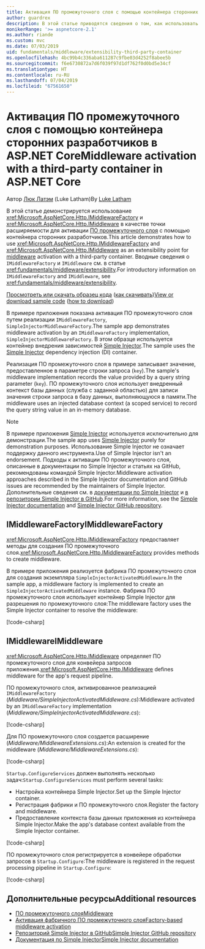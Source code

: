 ```yaml
---
title: Активация ПО промежуточного слоя с помощью контейнера сторонних разработчиков в ASP.NET Core
author: guardrex
description: В этой статье приводятся сведения о том, как использовать строго типизированное ПО промежуточного слоя с активацией на основе фабрики и контейнером сторонних разработчиков в ASP.NET Core.
monikerRange: '>= aspnetcore-2.1'
ms.author: riande
ms.custom: mvc
ms.date: 07/03/2019
uid: fundamentals/middleware/extensibility-third-party-container
ms.openlocfilehash: 4bc99b4c336aba611287c9fbe03d4252f8abee5b
ms.sourcegitcommit: f6e6730872a7d6f039f97d1df762f0d0bd5e34cf
ms.translationtype: HT
ms.contentlocale: ru-RU
ms.lasthandoff: 07/04/2019
ms.locfileid: "67561650"
---
```

# <a name="middleware-activation-with-a-third-party-container-in-aspnet-core"></a><span data-ttu-id="00ed6-103">Активация ПО промежуточного слоя с помощью контейнера сторонних разработчиков в ASP.NET Core</span><span class="sxs-lookup"><span data-stu-id="00ed6-103">Middleware activation with a third-party container in ASP.NET Core</span></span>

<span data-ttu-id="00ed6-104">Автор [Люк Латэм](https://github.com/guardrex) (Luke Latham)</span><span class="sxs-lookup"><span data-stu-id="00ed6-104">By [Luke Latham](https://github.com/guardrex)</span></span>

<span data-ttu-id="00ed6-105">В этой статье демонстрируется использование <xref:Microsoft.AspNetCore.Http.IMiddlewareFactory> и <xref:Microsoft.AspNetCore.Http.IMiddleware> в качестве точки расширяемости для активации [ПО промежуточного слоя](xref:fundamentals/middleware/index) с помощью контейнера сторонних разработчиков.</span><span class="sxs-lookup"><span data-stu-id="00ed6-105">This article demonstrates how to use <xref:Microsoft.AspNetCore.Http.IMiddlewareFactory> and <xref:Microsoft.AspNetCore.Http.IMiddleware> as an extensibility point for [middleware](xref:fundamentals/middleware/index) activation with a third-party container.</span></span> <span data-ttu-id="00ed6-106">Вводные сведения о `IMiddlewareFactory` и `IMiddleware` см. в статье <xref:fundamentals/middleware/extensibility>.</span><span class="sxs-lookup"><span data-stu-id="00ed6-106">For introductory information on `IMiddlewareFactory` and `IMiddleware`, see <xref:fundamentals/middleware/extensibility>.</span></span>

<span data-ttu-id="00ed6-107">[Просмотреть или скачать образец кода](https://github.com/aspnet/AspNetCore.Docs/tree/master/aspnetcore/fundamentals/middleware/extensibility-third-party-container/samples/) ([как скачивать](xref:index#how-to-download-a-sample))</span><span class="sxs-lookup"><span data-stu-id="00ed6-107">[View or download sample code](https://github.com/aspnet/AspNetCore.Docs/tree/master/aspnetcore/fundamentals/middleware/extensibility-third-party-container/samples/) ([how to download](xref:index#how-to-download-a-sample))</span></span>

<span data-ttu-id="00ed6-108">В примере приложения показана активация ПО промежуточного слоя путем реализации `IMiddlewareFactory`, `SimpleInjectorMiddlewareFactory`.</span><span class="sxs-lookup"><span data-stu-id="00ed6-108">The sample app demonstrates middleware activation by an `IMiddlewareFactory` implementation, `SimpleInjectorMiddlewareFactory`.</span></span> <span data-ttu-id="00ed6-109">В этом образце используется контейнер внедрения зависимостей [Simple Injector](https://simpleinjector.org).</span><span class="sxs-lookup"><span data-stu-id="00ed6-109">The sample uses the [Simple Injector](https://simpleinjector.org) dependency injection (DI) container.</span></span>

<span data-ttu-id="00ed6-110">Реализация ПО промежуточного слоя в примере записывает значение, предоставленное в параметре строки запроса (`key`).</span><span class="sxs-lookup"><span data-stu-id="00ed6-110">The sample's middleware implementation records the value provided by a query string parameter (`key`).</span></span> <span data-ttu-id="00ed6-111">ПО промежуточного слоя использует внедренный контекст базы данных (служба с заданной областью) для записи значения строки запроса в базу данных, выполняющуюся в памяти.</span><span class="sxs-lookup"><span data-stu-id="00ed6-111">The middleware uses an injected database context (a scoped service) to record the query string value in an in-memory database.</span></span>

> [!NOTE]
> <span data-ttu-id="00ed6-112">В примере приложения [Simple Injector](https://github.com/simpleinjector/SimpleInjector) используется исключительно для демонстрации.</span><span class="sxs-lookup"><span data-stu-id="00ed6-112">The sample app uses [Simple Injector](https://github.com/simpleinjector/SimpleInjector) purely for demonstration purposes.</span></span> <span data-ttu-id="00ed6-113">Использование Simple Injector не означает поддержку данного инструмента.</span><span class="sxs-lookup"><span data-stu-id="00ed6-113">Use of Simple Injector isn't an endorsement.</span></span> <span data-ttu-id="00ed6-114">Подходы к активации ПО промежуточного слоя, описанные в документации по Simple Injector и статьях на GitHub, рекомендованы командой Simple Injector.</span><span class="sxs-lookup"><span data-stu-id="00ed6-114">Middleware activation approaches described in the Simple Injector documentation and GitHub issues are recommended by the maintainers of Simple Injector.</span></span> <span data-ttu-id="00ed6-115">Дополнительные сведения см. в [документации по Simple Injector](https://simpleinjector.readthedocs.io/en/latest/index.html) и [в репозитории Simple Injector в GitHub](https://github.com/simpleinjector/SimpleInjector).</span><span class="sxs-lookup"><span data-stu-id="00ed6-115">For more information, see the [Simple Injector documentation](https://simpleinjector.readthedocs.io/en/latest/index.html) and [Simple Injector GitHub repository](https://github.com/simpleinjector/SimpleInjector).</span></span>

## <a name="imiddlewarefactory"></a><span data-ttu-id="00ed6-116">IMiddlewareFactory</span><span class="sxs-lookup"><span data-stu-id="00ed6-116">IMiddlewareFactory</span></span>

<span data-ttu-id="00ed6-117"><xref:Microsoft.AspNetCore.Http.IMiddlewareFactory> предоставляет методы для создания ПО промежуточного слоя.</span><span class="sxs-lookup"><span data-stu-id="00ed6-117"><xref:Microsoft.AspNetCore.Http.IMiddlewareFactory> provides methods to create middleware.</span></span>

<span data-ttu-id="00ed6-118">В примере приложения реализуется фабрика ПО промежуточного слоя для создания экземпляра `SimpleInjectorActivatedMiddleware`.</span><span class="sxs-lookup"><span data-stu-id="00ed6-118">In the sample app, a middleware factory is implemented to create an `SimpleInjectorActivatedMiddleware` instance.</span></span> <span data-ttu-id="00ed6-119">Фабрика ПО промежуточного слоя использует контейнер Simple Injector для разрешения по промежуточного слоя:</span><span class="sxs-lookup"><span data-stu-id="00ed6-119">The middleware factory uses the Simple Injector container to resolve the middleware:</span></span>

[!code-csharp[](extensibility-third-party-container/samples/2.x/SampleApp/Middleware/SimpleInjectorMiddlewareFactory.cs?name=snippet1&highlight=5-8,12)]

## <a name="imiddleware"></a><span data-ttu-id="00ed6-120">IMiddleware</span><span class="sxs-lookup"><span data-stu-id="00ed6-120">IMiddleware</span></span>

<span data-ttu-id="00ed6-121"><xref:Microsoft.AspNetCore.Http.IMiddleware> определяет ПО промежуточного слоя для конвейера запросов приложения.</span><span class="sxs-lookup"><span data-stu-id="00ed6-121"><xref:Microsoft.AspNetCore.Http.IMiddleware> defines middleware for the app's request pipeline.</span></span>

<span data-ttu-id="00ed6-122">ПО промежуточного слоя, активированное реализацией `IMiddlewareFactory` (*Middleware/SimpleInjectorActivatedMiddleware.cs*):</span><span class="sxs-lookup"><span data-stu-id="00ed6-122">Middleware activated by an `IMiddlewareFactory` implementation (*Middleware/SimpleInjectorActivatedMiddleware.cs*):</span></span>

[!code-csharp[](extensibility-third-party-container/samples/2.x/SampleApp/Middleware/SimpleInjectorActivatedMiddleware.cs?name=snippet1)]

<span data-ttu-id="00ed6-123">Для ПО промежуточного слоя создается расширение (*Middleware/MiddlewareExtensions.cs*):</span><span class="sxs-lookup"><span data-stu-id="00ed6-123">An extension is created for the middleware (*Middleware/MiddlewareExtensions.cs*):</span></span>

[!code-csharp[](extensibility-third-party-container/samples/2.x/SampleApp/Middleware/MiddlewareExtensions.cs?name=snippet1)]

<span data-ttu-id="00ed6-124">`Startup.ConfigureServices` должен выполнять несколько задач:</span><span class="sxs-lookup"><span data-stu-id="00ed6-124">`Startup.ConfigureServices` must perform several tasks:</span></span>

* <span data-ttu-id="00ed6-125">Настройка контейнера Simple Injector.</span><span class="sxs-lookup"><span data-stu-id="00ed6-125">Set up the Simple Injector container.</span></span>
* <span data-ttu-id="00ed6-126">Регистрация фабрики и ПО промежуточного слоя.</span><span class="sxs-lookup"><span data-stu-id="00ed6-126">Register the factory and middleware.</span></span>
* <span data-ttu-id="00ed6-127">Предоставление контекста базы данных приложения из контейнера Simple Injector.</span><span class="sxs-lookup"><span data-stu-id="00ed6-127">Make the app's database context available from the Simple Injector container.</span></span>

[!code-csharp[](extensibility-third-party-container/samples/2.x/SampleApp/Startup.cs?name=snippet1)]

<span data-ttu-id="00ed6-128">ПО промежуточного слоя регистрируется в конвейере обработки запросов в `Startup.Configure`:</span><span class="sxs-lookup"><span data-stu-id="00ed6-128">The middleware is registered in the request processing pipeline in `Startup.Configure`:</span></span>

[!code-csharp[](extensibility-third-party-container/samples/2.x/SampleApp/Startup.cs?name=snippet2&highlight=13)]

## <a name="additional-resources"></a><span data-ttu-id="00ed6-129">Дополнительные ресурсы</span><span class="sxs-lookup"><span data-stu-id="00ed6-129">Additional resources</span></span>

* [<span data-ttu-id="00ed6-130">ПО промежуточного слоя</span><span class="sxs-lookup"><span data-stu-id="00ed6-130">Middleware</span></span>](xref:fundamentals/middleware/index)
* [<span data-ttu-id="00ed6-131">Активация фабричного ПО промежуточного слоя</span><span class="sxs-lookup"><span data-stu-id="00ed6-131">Factory-based middleware activation</span></span>](xref:fundamentals/middleware/extensibility)
* [<span data-ttu-id="00ed6-132">Репозиторий Simple Injector в GitHub</span><span class="sxs-lookup"><span data-stu-id="00ed6-132">Simple Injector GitHub repository</span></span>](https://github.com/simpleinjector/SimpleInjector)
* [<span data-ttu-id="00ed6-133">Документация по Simple Injector</span><span class="sxs-lookup"><span data-stu-id="00ed6-133">Simple Injector documentation</span></span>](https://simpleinjector.readthedocs.io/en/latest/index.html)
